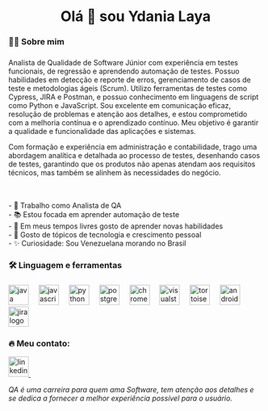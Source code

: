 


###

<h1 align="center">Olá 👋 sou Ydania Laya</h1>

###

<h3 align="left">👩‍💻  Sobre mim</h3>

###

<p align="left">Analista de Qualidade de Software Júnior com experiência em testes funcionais, de regressão e aprendendo automação de testes. Possuo habilidades em detecção e reporte de erros, gerenciamento de casos de teste e metodologias ágeis (Scrum). Utilizo ferramentas de testes como Cypress, JIRA e Postman, e possuo conhecimento em linguagens de script como Python e JavaScript. Sou excelente em comunicação eficaz, resolução de problemas e atenção aos detalhes, e estou comprometido com a melhoria contínua e o aprendizado contínuo. Meu objetivo é garantir a qualidade e funcionalidade das aplicações e sistemas. 

Com formação e experiência em administração e contabilidade, trago uma abordagem analítica e detalhada ao processo de testes, desenhando casos de testes, garantindo que os produtos não apenas atendam aos requisitos técnicos, mas também se alinhem às necessidades do negócio.

<br><br>- 🔭 Trabalho como Analista de QA<br>- 📚 Estou focada em aprender automação de teste<br>- 🌱 Em meus tempos livres gosto de aprender novas habilidades<br>- 💬 Gosto de tópicos de tecnologia e crescimento pessoal</br>- ✨ Curiosidade: Sou Venezuelana morando no Brasil </p>

###

<h3 align="left">🛠 Linguagem e ferramentas</h3>

###

<div align="left">
  <img src="https://cdn.jsdelivr.net/gh/devicons/devicon/icons/java/java-original.svg" height="40" alt="java logo"  />
  <img width="12" />
  <img src="https://cdn.jsdelivr.net/gh/devicons/devicon/icons/javascript/javascript-original.svg" height="40" alt="javascript logo"  />
  <img width="12" />
  <img src="https://cdn.jsdelivr.net/gh/devicons/devicon/icons/python/python-original.svg" height="40" alt="python logo"  />
  <img width="12" />
  <img src="https://cdn.jsdelivr.net/gh/devicons/devicon/icons/postgresql/postgresql-original.svg" height="40" alt="postgresql logo"  />
  <img width="12" />
  <img src="https://cdn.jsdelivr.net/gh/devicons/devicon/icons/chrome/chrome-original.svg" height="40" alt="chrome logo"  />
  <img width="12" />
  <img src="https://cdn.jsdelivr.net/gh/devicons/devicon/icons/visualstudio/visualstudio-plain.svg" height="40" alt="visualstudio logo"  />
  <img width="12" />
  <img src="https://cdn.jsdelivr.net/gh/devicons/devicon/icons/tortoisegit/tortoisegit-original.svg" height="40" alt="tortoisegit logo"  />
  <img width="12" />
  <img src="https://cdn.jsdelivr.net/gh/devicons/devicon/icons/android/android-original.svg" height="40" alt="android logo"  />
  <img width="12" />
  <img src="https://cdn.jsdelivr.net/gh/devicons/devicon/icons/jira/jira-original.svg" height="40" alt="jira logo"  />
</div>

###

<h3 align="left">🔥   Meu contato:</h3>


   <a href ="https://www.linkedin.com/in/ydania-laya/" >
   <img src="https://img.shields.io/badge/linkedin-%230077B5.svg?style=for-the-badge&logo=linkedin&logoColor=white" height="40" alt="linkedin logo"  />
  <img width="12" />
 </a>     


*QA é uma carreira para quem ama Software, tem atenção aos detalhes e se dedica a fornecer a melhor experiência possível para o usuário.*

